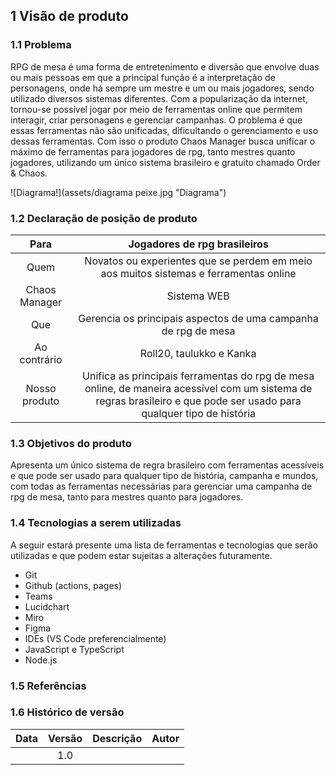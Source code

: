 ## 1 Visão de produto

### 1.1 Problema
RPG de mesa é uma forma de entretenimento e diversão que envolve duas ou mais pessoas em que a principal função é a interpretação de personagens, onde há sempre um mestre e um ou mais jogadores, sendo utilizado diversos sistemas diferentes. Com a popularização da internet, tornou-se possível jogar por meio de ferramentas online que permitem interagir, criar personagens e gerenciar campanhas. O problema é que essas ferramentas não são unificadas, dificultando o gerenciamento e uso dessas ferramentas. Com isso o produto Chaos Manager busca unificar o máximo de ferramentas para jogadores de rpg, tanto mestres quanto jogadores, utilizando um único sistema brasileiro e gratuito chamado Order & Chaos.

![Diagrama!](assets/diagrama peixe.jpg "Diagrama")

### 1.2 Declaração de posição de produto

|     Para      |                                                                     Jogadores de rpg brasileiros                                                                      |
| :-----------: | :-------------------------------------------------------------------------------------------------------------------------------------------------------------------: |
|     Quem      |                                         Novatos ou experientes que se perdem em meio aos muitos sistemas e ferramentas online                                         |
| Chaos Manager |                                                                              Sistema WEB                                                                              |
|      Que      |                                                    Gerencia os principais aspectos de uma campanha de rpg de mesa                                                     |
| Ao contrário  |                                                                       Roll20, taulukko e Kanka                                                                        |
| Nosso produto | Unifica as principais ferramentas do rpg de mesa online, de maneira acessível com um sistema de regras brasileiro e que pode ser usado para qualquer tipo de história |

### 1.3 Objetivos do produto
Apresenta um único sistema de regra brasileiro com ferramentas acessíveis e que pode ser usado para qualquer tipo de história, campanha e mundos, com todas as ferramentas necessárias para gerenciar uma campanha de rpg de mesa, tanto para mestres quanto para jogadores.

### 1.4 Tecnologias a serem utilizadas
A seguir estará presente uma lista de ferramentas e tecnologias que serão utilizadas e que podem estar sujeitas a alterações futuramente.
- Git
- Github (actions, pages)
- Teams
- Lucidchart
- Miro
- Figma
- IDEs (VS Code preferencialmente)
- JavaScript e TypeScript
- Node.js

### 1.5 Referências


### 1.6 Histórico de versão

| Data  | Versão | Descrição | Autor |
| :---: | :----: | :-------: | :---: |
|       |  1.0   |           |       |
